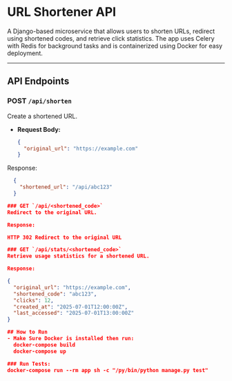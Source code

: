 # URL Shortener API

A Django-based microservice that allows users to shorten URLs, redirect using shortened codes, and retrieve click statistics. The app uses Celery with Redis for background tasks and is containerized using Docker for easy deployment.

---

## API Endpoints

### POST `/api/shorten`
Create a shortened URL.

- **Request Body:**
  ```json
  {
    "original_url": "https://example.com"
  }

Response:
```json
  {
    "shortened_url": "/api/abc123"
  }

### GET `/api/<shortened_code>`
Redirect to the original URL.

Response:

HTTP 302 Redirect to the original URL

### GET `/api/stats/<shortened_code>`
Retrieve usage statistics for a shortened URL.

Response:

{
  "original_url": "https://example.com",
  "shortened_code": "abc123",
  "clicks": 12,
  "created_at": "2025-07-01T12:00:00Z",
  "last_accessed": "2025-07-01T13:00:00Z"
}

## How to Run
- Make Sure Docker is installed then run:
  docker-compose build
  docker-compose up

### Run Tests:
docker-compose run --rm app sh -c "/py/bin/python manage.py test"